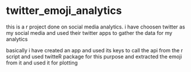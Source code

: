 # twitter_emoji_analytics

this is a r project done on social media analytics. i have choosen twitter as my social media and used their twitter apps to gather the data for my analytics 

basically i have created an app and used its keys to call the api from the r script and used twitteR package for this purpose and extracted the emoji from it and used it for plotting
